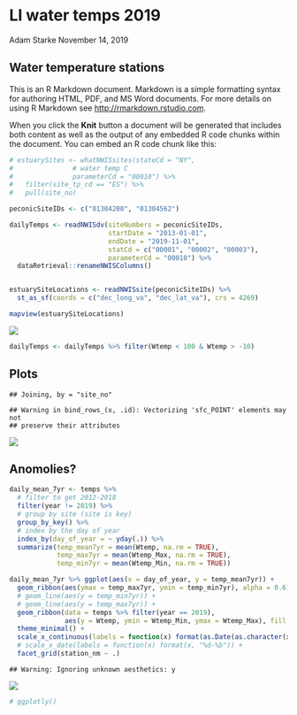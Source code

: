 LI water temps 2019
================
Adam Starke
November 14, 2019

Water temperature stations
--------------------------

This is an R Markdown document. Markdown is a simple formatting syntax for authoring HTML, PDF, and MS Word documents. For more details on using R Markdown see <http://rmarkdown.rstudio.com>.

When you click the **Knit** button a document will be generated that includes both content as well as the output of any embedded R code chunks within the document. You can embed an R code chunk like this:

``` r
# estuarySites <- whatNWISsites(stateCd = "NY", 
#               # water temp C
#               parameterCd = "00010") %>% 
#   filter(site_tp_cd == "ES") %>% 
#   pull(site_no)

peconicSiteIDs <- c("01304200", "01304562")

dailyTemps <- readNWISdv(siteNumbers = peconicSiteIDs, 
                         startDate = "2013-01-01",
                         endDate = "2019-11-01",
                         statCd = c("00001", "00002", "00003"),
                         parameterCd = "00010") %>% 
  dataRetrieval::renameNWISColumns() 


estuarySiteLocations <- readNWISsite(peconicSiteIDs) %>% 
  st_as_sf(coords = c("dec_long_va", "dec_lat_va"), crs = 4269)

mapview(estuarySiteLocations)
```

![](LI_water_temps_2019_files/figure-markdown_github/cars-1.png)

``` r
dailyTemps <- dailyTemps %>% filter(Wtemp < 100 & Wtemp > -10) 
```

Plots
-----

    ## Joining, by = "site_no"

    ## Warning in bind_rows_(x, .id): Vectorizing 'sfc_POINT' elements may not
    ## preserve their attributes

![](LI_water_temps_2019_files/figure-markdown_github/pressure-1.png)

Anomolies?
----------

``` r
daily_mean_7yr <- temps %>% 
  # filter to get 2012-2018
  filter(year != 2019) %>% 
  # group by site (site is key)
  group_by_key() %>%
  # index by the day of year
  index_by(day_of_year = ~ yday(.)) %>% 
  summarize(temp_mean7yr = mean(Wtemp, na.rm = TRUE),
            temp_max7yr = mean(Wtemp_Max, na.rm = TRUE),
            temp_min7yr = mean(Wtemp_Min, na.rm = TRUE))

daily_mean_7yr %>% ggplot(aes(x = day_of_year, y = temp_mean7yr)) + 
  geom_ribbon(aes(ymax = temp_max7yr, ymin = temp_min7yr), alpha = 0.6) +
  # geom_line(aes(y = temp_min7yr)) +
  # geom_line(aes(y = temp_max7yr)) + 
  geom_ribbon(data = temps %>% filter(year == 2019), 
              aes(y = Wtemp, ymin = Wtemp_Min, ymax = Wtemp_Max), fill = 'red', alpha = 0.6) + 
  theme_minimal() + 
  scale_x_continuous(labels = function(x) format(as.Date(as.character(x), "%j"), "%d-%b")) +
  # scale_x_date(labels = function(x) format(x, "%d-%b")) +
  facet_grid(station_nm ~ .) 
```

    ## Warning: Ignoring unknown aesthetics: y

![](LI_water_temps_2019_files/figure-markdown_github/unnamed-chunk-1-1.png)

``` r
# ggplotly()
```
